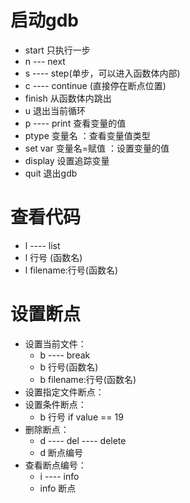 # 启动gdb

- start  只执行一步
- n --- next
- s ---- step(单步，可以进入函数体内部)
- c ---- continue (直接停在断点位置)
- finish  从函数体内跳出
- u  退出当前循环
- p  ---- print  查看变量的值
- ptype 变量名   ：查看变量值类型
- set var 变量名=赋值 ：设置变量的值
- display    设置追踪变量
- quit  退出gdb



# 查看代码

- l ---- list
- l 行号 (函数名)
- l filename:行号(函数名)



# 设置断点

- 设置当前文件：
  - b ---- break
  - b 行号(函数名)
  - b filename:行号(函数名)
- 设置指定文件断点：
- 设置条件断点：
  - b  行号 if  value == 19
- 删除断点：
  - d ---- del ---- delete
  - d 断点编号
- 查看断点编号：
  - i ---- info
  - info 断点